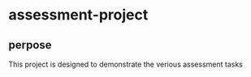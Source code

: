 # assessment-project
## perpose 
This project is designed to demonstrate the verious assessment tasks
